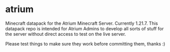 # atrium
Minecraft datapack for the Atrium Minecraft Server. Currently 1.21.7.
This datapack repo is intended for Atrium Admins to develop all sorts of stuff for the server without direct access to test on the live server.

Please test things to make sure they work before committing them, thanks :)
